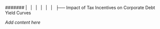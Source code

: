 ####### |   |   |   |   |   |   ├── Impact of Tax Incentives on Corporate Debt Yield Curves

*Add content here*